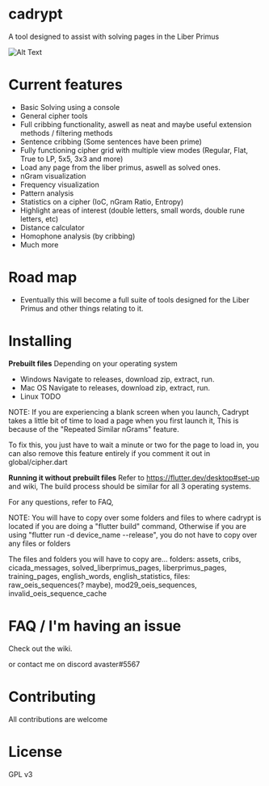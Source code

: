 # cadrypt

A tool designed to assist with solving pages in the Liber Primus

![Alt Text](https://i.imgur.com/rSCeeIc.png)
 
# Current features
- Basic Solving using a console
- General cipher tools
- Full cribbing functionality, aswell as neat and maybe useful extension methods / filtering methods
- Sentence cribbing (Some sentences have been prime)
- Fully functioning cipher grid with multiple view modes (Regular, Flat, True to LP, 5x5, 3x3 and more)
- Load any page from the liber primus, aswell as solved ones.
- nGram visualization
- Frequency visualization
- Pattern analysis
- Statistics on a cipher (IoC, nGram Ratio, Entropy)
- Highlight areas of interest (double letters, small words, double rune letters, etc)
- Distance calculator
- Homophone analysis (by cribbing)
- Much more

# Road map
- Eventually this will become a full suite of tools designed for the Liber Primus and other things relating to it.

# Installing

**Prebuilt files**
Depending on your operating system
- Windows
Navigate to releases, download zip, extract, run.
- Mac OS
Navigate to releases, download zip, extract, run.
- Linux
TODO

NOTE: If you are experiencing a blank screen when you launch, Cadrypt takes a little bit of time to load a page when you first launch it, This is because of the "Repeated Similar nGrams" feature.

To fix this, you just have to wait a minute or two for the page to load in, you can also remove this feature entirely if you comment it out in global/cipher.dart

**Running it without prebuilt files**
Refer to https://flutter.dev/desktop#set-up and wiki, The build process should be similar for all 3 operating systems.

For any questions, refer to FAQ,

NOTE: You will have to copy over some folders and files to where cadrypt is located if you are doing a "flutter build" command, Otherwise if you are using "flutter run -d device_name --release", you do not have to copy over any files or folders

The files and folders you will have to copy are...
folders: assets, cribs, cicada_messages, solved_liberprimus_pages, liberprimus_pages, training_pages, english_words, english_statistics,
files: raw_oeis_sequences(? maybe), mod29_oeis_sequences, invalid_oeis_sequence_cache

# FAQ / I'm having an issue
Check out the wiki.

or contact me on discord avaster#5567

# Contributing
All contributions are welcome

# License
GPL v3
